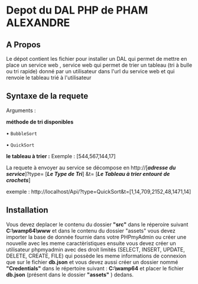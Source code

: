 # Depot du DAL PHP de PHAM ALEXANDRE
## A Propos
Le dépot  contient les  fichier pour installer  un DAL  qui permet de  mettre en place un service web , service web qui  permet de trier un tableau  (tri à bulle ou tri rapide) donné par un utilisateur dans l'url du service web et qui renvoie le tableau trié à l'utilisateur
## Syntaxe de la requete 
Arguments : 



 **méthode de tri  disponibles**



• `BubbleSort`


• `QuickSort`



**le tableau à trier :**
Exemple : [544,567,144,17]


La requete à envoyer  au service se décompose en  http://[***adresse du service***]?type= [***Le Type de Tri***] &t= [***Le Tableau à trier entouré de crochets***] 



exemple : http://localhost/Api/?type=QuickSort&t=[1,14,709,2152,48,1471,14]



## Installation 
Vous devez deplacer le contenu du dossier **"src"** dans le réperoire suivant **C:\wamp64\www** et dans le contenu  du dossier "assets" vous devez importer la base de donnée fournie dans votre PHPmyAdmin ou créer une nouvelle avec les meme caractèristiques ensuite vous devez créer un utilisateur phpmyadmin avec des droit limités (SELECT, INSERT, UPDATE, DELETE, CREATE, FILE) qui possède les meme informations de connexion que sur le fichier **db.json** et vous devez aussi créer un dossier nommé **"Credentials"**  dans le répertoire suivant : **C:\wamp64** et placer le fichier **db.json** (présent dans le dossier **"assets"** ) dedans.


